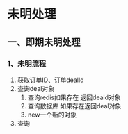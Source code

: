 

# 未明处理

## 一、即期未明处理



### 1、未明流程

1. 获取订单ID、订单dealId
2. 查询deal对象
   1. 查询redis如果存在 返回deald对象
   2. 查询数据库 如果存在返回deal对象
   3. new一个新的对象
3. 查询



